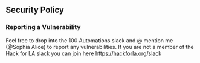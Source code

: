 ## Security Policy ##

### Reporting a Vulnerability ### 

Feel free to drop into the 100 Automations slack and @ mention me (@Sophia Alice) to report any vulnerabilities. If you are not a member of the Hack for LA slack you can join here https://hackforla.org/slack
